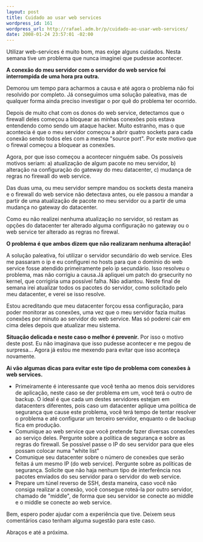 ```yaml
--- 
layout: post
title: Cuidado ao usar web services
wordpress_id: 161
wordpress_url: http://rafael.adm.br/p/cuidado-ao-usar-web-services/
date: 2008-01-24 23:57:01 -02:00
---
```

Utilizar web-services é muito bom, mas exige alguns cuidados. Nesta semana tive um problema que nunca imaginei que pudesse acontecer.

<span style="font-weight: bold">A conexão do meu servidor com o servidor do web service foi interrompida de uma hora pra outra.</span>

Demorou um tempo para acharmos a causa e até agora o problema não foi resolvido por completo. Já conseguimos uma solução paleativa, mas de qualquer forma ainda preciso investigar o por quê do problema ter ocorrido.

Depois de muito chat com os donos do web service, detectamos que o firewall deles começou a bloquear as minhas conexões pois estava  entendendo como sendo um ataque hacker. Muito estranho, mas o que acontecia é que o meu servidor começou a abrir quatro sockets para cada conexão sendo todos eles com a mesma "source port". Por este motivo que o firewal começou a bloquear as conexões.

Agora, por que isso começou a acontecer ninguém sabe. Os possíveis motivos seriam: a) atualização de algum pacote no meu servidor, b) alteração na configuração do gateway do meu datacenter, c) mudança de regras no firewall do web service.

Das duas uma, ou meu servidor sempre mandou os sockets desta maneira e o firewall do web service não  detectava antes, ou ele passou a mandar a partir de uma atualização de pacote no meu servidor ou a partir de uma mudança no gateway do datacenter.

Como eu não realizei nenhuma atualização no servidor, só restam as opções do datacenter ter alterado alguma configuração no gateway ou o web service ter alterado as regras no firewal.
<p style="font-weight: bold">O problema é que ambos dizem que não realizaram nenhuma alteração!</p>
A solução paleativa, foi utilizar o servidor secundário do web service. Eles me passaram o ip e eu configurei no hosts para que o domínio do web service fosse atendido primeiramente pelo ip secundário. Isso resolveu o problema, mas não corrigiu a causa.Já apliquei um patch do grsecurity no kernel, que corrigiria uma possível falha. Não adiantou. Neste final de semana irei atualizar todos os pacotes do servidor, como solicitado pelo meu datacenter, e verei se isso resolve.

Estou acreditando que meu datacenter forçou essa configuração, para poder monitorar as conexões, uma vez que o meu servidor fazia muitas conexões por minuto ao servidor do web service. Mas só poderei cair em cima deles depois que atualizar meu sistema.

<span style="font-weight: bold">Situação delicada e neste caso o melhor é prevenir.</span> Por isso o motivo deste post. Eu não imaginava que isso pudesse acontecer e me pegou de surpresa... Agora já estou me mexendo para evitar que isso aconteça novamente.

<span style="font-weight: bold">Ai vão algumas dicas para evitar este tipo de problema com conexões à web services.</span>
<ul>
	<li>Primeiramente é interessante que você tenha ao menos dois servidores de aplicação, neste caso se der problema em um, você terá o outro de backup. O ideal é que cada um destes servidores estejam em datacenters diferentes, pois caso um datacenter aplique uma política de segurança que cause este problema, você terá tempo de tentar resolver o problema e até configurar um terceiro servidor, enquanto o de backup fica em produção.</li>
	<li>Comunique ao web service que você pretende fazer diversas conexões ao serviço deles. Pergunte sobre a política de segurança e sobre as regras do firewall. Se possível passe o IP do seu servidor para que eles possam colocar numa "white list"</li>
	<li>Comunique seu datacenter sobre o número de conexões que serão feitas á um mesmo IP (do web service). Pergunte sobre as políticas de segurança. Solicite que não haja nenhum tipo de interferência nos pacotes enviados do seu servidor para o servidor do web service.</li>
	<li>Prepare um túnel reverso de SSH, desta maneira, caso  você não consiga realizar a conexão, você consegue roteá-la por outro servidor, chamado de "middle", de forma que seu servidor se conecte ao middle e o middle se conecte ao web service.</li>
</ul>
Bem, espero poder ajudar com a experiência que tive. Deixem seus comentários caso tenham alguma sugestão para este caso.

Abraços e até a próxima.
